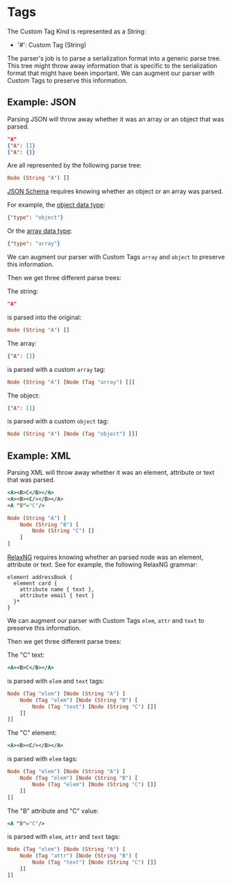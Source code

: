 # Tags

The Custom Tag Kind is represented as a String:

* '#': Custom Tag (String)

The parser's job is to parse a serialization format into a generic parse tree.
This tree might throw away information that is specific to the serialization format that might have been important.
We can augment our parser with Custom Tags to preserve this information.

## Example: JSON

Parsing JSON will throw away whether it was an array or an object that was parsed.

```json
"A"
{"A": []}
{"A": {}}
```

Are all represented by the following parse tree:
```haskell
Node (String "A") []
```

[JSON Schema](https://json-schema.org) requires knowing whether an object or an array was parsed.

For example, the [object data type](https://json-schema.org/understanding-json-schema/reference/object):
```json
{"type": "object"}
```

Or the [array data type](https://json-schema.org/understanding-json-schema/reference/array):
```json
{"type": "array"}
```

We can augment our parser with Custom Tags `array` and `object` to preserve this information.

Then we get three different parse trees:

The string:
```json
"A"
```

is parsed into the original:
```haskell
Node (String "A") []
```

The array:
```json
{"A": []}
```

is parsed with a custom `array` tag:
```haskell
Node (String "A") [Node (Tag "array") []]
```

The object:
```json
{"A": []}
```

is parsed with a custom `object` tag:
```haskell
Node (String "A") [Node (Tag "object") []]
```

## Example: XML

Parsing XML will throw away whether it was an element, attribute or text that was parsed.

```xml
<A><B>C</B></A>
<A><B><C/></B></A>
<A "B"="C"/>
```

```haskell
Node (String "A") [
    Node (String "B") [
        Node (String "C") []
    ]
]
```

[RelaxNG](https://relaxng.org/compact-tutorial-20030326.html) requires knowing whether an parsed node was an element, attribute or text. See for example, the following RelaxNG grammar:
```
element addressBook {
  element card {
    attribute name { text },
    attribute email { text }
  }*
}
```

We can augment our parser with Custom Tags `elem`, `attr` and `text` to preserve this information.

Then we get three different parse trees:

The "C" text:
```xml
<A><B>C</B></A>
```

is parsed with `elem` and `text` tags:
```haskell
Node (Tag "elem") [Node (String "A") [
    Node (Tag "elem") [Node (String "B") [
        Node (Tag "text") [Node (String "C") []]
    ]]
]]
```

The "C" element:
```xml
<A><B><C/></B></A>
```

is parsed with `elem` tags:
```haskell
Node (Tag "elem") [Node (String "A") [
    Node (Tag "elem") [Node (String "B") [
        Node (Tag "elem") [Node (String "C") []]
    ]]
]]
```

The "B" attribute and "C" value:
```xml
<A "B"="C"/>
```

is parsed with `elem`, `attr` and `text` tags:
```haskell
Node (Tag "elem") [Node (String "A") [
    Node (Tag "attr") [Node (String "B") [
        Node (Tag "text") [Node (String "C") []]
    ]]
]]
```